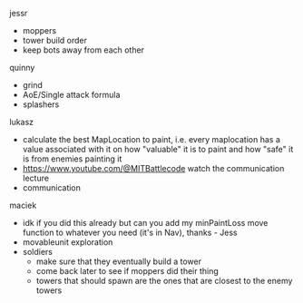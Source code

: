 jessr
- moppers
- tower build order
- keep bots away from each other

quinny
- grind
- AoE/Single attack formula
- splashers

lukasz 
- calculate the best MapLocation to paint, i.e. every maplocation has a value associated with it on how "valuable" it is to paint and how "safe" it is from enemies painting it
- https://www.youtube.com/@MITBattlecode watch the communication lecture
- communication

maciek
- idk if you did this already but can you add my minPaintLoss move function to whatever you need (it's in Nav), thanks - Jess
- movableunit exploration
- soldiers
  - make sure that they eventually build a tower
  - come back later to see if moppers did their thing
  - towers that should spawn are the ones that are closest to the enemy towers